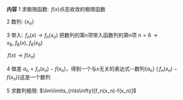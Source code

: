 **内容**
1 求极限函数: $\,f(x)$点态收敛的极限函数

2 数列: $\{x_n\}$

3 带入: $\,f_n(x)\to f_n(x_n)$
把数列的第n项带入函数列的第n项
$n=6\to x_6,\ f_6(x),\ f_6(x_6)$

$\,f(x)\to f(x_n)$

4 做差
$a_n=f_n(x_n)-f(x_n)$，得到一个与$x$无关的表达式--数列$\{a_n\}$
$\{\,f_n(x_n)-f(x_n)\}$这是一个数列

5 求数列极限: $\lim\limits_{n\to\infty}[f_n(x_n)-f(x_n)]$

